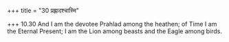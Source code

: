 +++
title = "30 प्रह्लादश्चास्मि"

+++
10.30 And I am the devotee Prahlad among the heathen; of Time I am the
Eternal Present; I am the Lion among beasts and the Eagle among birds.
